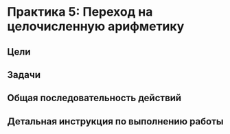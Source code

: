 # Практика 5: Переход на целочисленную арифметику

## Цели

## Задачи

## Общая последовательность действий

## Детальная инструкция по выполнению работы

<!-- LINKS -->

